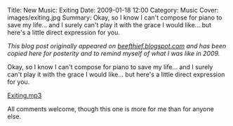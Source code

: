 Title: New Music: Exiting
Date: 2009-01-18 12:00
Category: Music
Cover: images/exiting.jpg
Summary: Okay, so I know I can't compose for piano to save my life... and I surely can't play it with the grace I would like... but here's a little direct expression for you.

_This blog post originally appeared on [beefthief.blogspot.com](https://beefthief.blogspot.com/2009/01/new-music-exiting.html) and has been copied here for posterity and to remind myself of what I was like in 2009._

Okay, so I know I can't compose for piano to save my life... and I surely can't play it with the grace I would like... but here's a little direct expression for you.

[Exiting.mp3](http://ho0ber.com/exiting.mp3)

All comments welcome, though this one is more for me than for anyone else.
